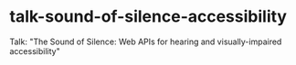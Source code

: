 # talk-sound-of-silence-accessibility
Talk: "The Sound of Silence: Web APIs for hearing and visually-impaired accessibility"
